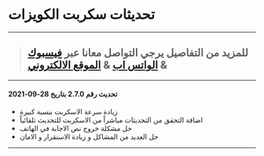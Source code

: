 # تحديثات سكربت الكويزات 
<hr>

>## للمزيد من التفاصيل يرجي التواصل معانا عبر [فيسبوك](https://facebook.com/OfficialEgyWeb) & [الواتس اب](https://wa.me/201141173045) & [الموقع الالكتروني](https://egyweb.info)
>
<hr>

#### تحديث رقم 2.7.0 بتاريخ 28-09-2021
* زيادة سرعة الاسكربت بنسبة كبيرة
* اضافة التحقق من التحديثات مباشراً من الاسكربت للتحديث تلقائياً
* حل مشكلة خروج نص الاجابة في الهاتف
* حل العديد من المشاكل و زيادة الاستقرار و الامان

<hr>